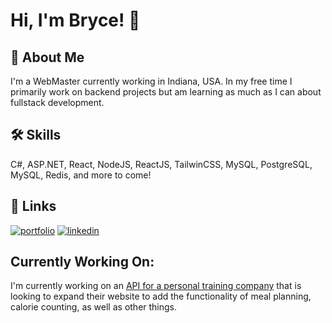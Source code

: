 
# Hi, I'm Bryce! 👋


## 🚀 About Me
I'm a WebMaster currently working in Indiana, USA. In my free time I primarily work on backend projects but am learning as much as I can about fullstack development. 

## 🛠 Skills
C#, ASP.NET, React, NodeJS, ReactJS, TailwinCSS, MySQL, PostgreSQL, MySQL, Redis, and more to come!


## 🔗 Links
[![portfolio](https://img.shields.io/badge/my_portfolio-000?style=for-the-badge&logo=ko-fi&logoColor=white)](https://github.com/BrycesCode)
[![linkedin](https://img.shields.io/badge/linkedin-0A66C2?style=for-the-badge&logo=linkedin&logoColor=white)](https://www.linkedin.com/in/bryce-stohler/)


## Currently Working On:
I'm currently working on an [API for a personal training company](https://github.com/BrycesCode/calorie-buddy-dot-net) that is looking to expand their website to add the functionality of meal planning, calorie counting, as well as other things.

